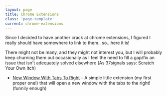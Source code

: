 ```yaml
---
layout: page
title: Chrome Extensions
class: 'page-template'
current: chrome-extensions
---
```


Since I decided to have another crack at chrome extensions, I figured I really should have somewhere to link to them.. so.. here it is!

There might not be many, and they might not interest you, but I will probably keep churning them out occasionally as I feel the need to fill a gap/fix an issue that isn't adequately solved elsewhere (As 37signals says: Scratch Your Own Itch)

* [New Window With Tabs To Right](new-window-with-tabs-to-right) – A simple little extension (my first proper one!) that will open a new window with the tabs to the right! (funnily enough)
